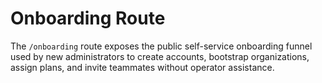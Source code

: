 # Onboarding Route

The `/onboarding` route exposes the public self-service onboarding funnel used by new administrators to create accounts, bootstrap organizations, assign plans, and invite teammates without operator assistance.
